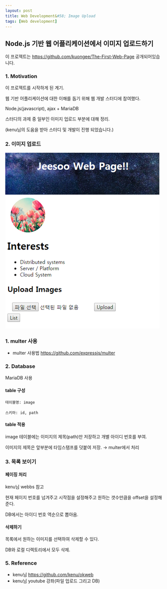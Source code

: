 ```yaml
---
layout: post
title: Web Development&#58; Image Upload
tags: [Web development]
---
```


## Node.js 기반 웹 어플리케이션에서 이미지 업로드하기
이 프로젝트는 <https://github.com/kuongee/The-First-Web-Page> 공개되어있습니다.

### 1. Motivation
이 프로젝트를 시작하게 된 계기.

웹 기반 어플리케이션에 대한 이해를 돕기 위해 웹 개발 스터디에 참여했다.

Node.js(javascript), ajax + MariaDB

스터디의 과제 중 일부인 이미지 업로드 부분에 대해 정리.

(kenu님의 도움을 받아 스터디 및 개발이 진행 되었습니다.)

### 2. 이미지 업로드 
![첫 페이지 모습](/assets/img/webDevelopment/web_imageUpload1.png)

### 1. multer 사용
* multer 사용법 <https://github.com/expressjs/multer>

### 2. Database
MariaDB 사용

#### table 구성
    테이블명: image

    스키마: id, path

#### table 적용
image 테이블에는 이미지의 제목(path)만 저장하고 개별 아이디 번호를 부여.

이미지의 제목은 앞부분에 타임스탬프를 덧붙여 저장. &rarr; multer에서 처리

### 3. 목록 보이기

#### 페이징 처리
kenu님 webbs 참고

현재 페이지 번호를 넘겨주고 시작점을 설정해주고 원하는 갯수만큼을 offset을 설정해준다. 

DB에서는 아이디 번호 역순으로 뽑아옴.

#### 삭제하기 
목록에서 원하는 이미지를 선택하여 삭제할 수 있다.

DB와 로컬 디렉토리에서 모두 삭제.

    
### 5. Reference
- kenu님 <https://github.com/kenu/okweb>
- kenu님 youtube 강좌(파일 업로드 그리고 DB)

